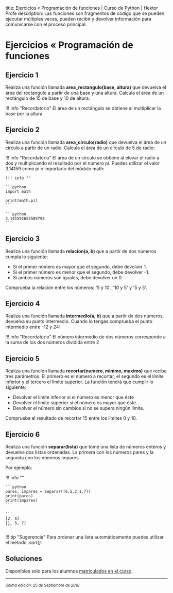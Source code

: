 title: Ejercicios « Programación de funciones | Curso de Python | Hektor Profe
description: Las funciones son fragmentos de código que se pueden ejecutar múltiples veces, pueden recibir y devolver información para comunicarse con el proceso principal.


# Ejercicios « Programación de funciones

## Ejercicio 1

Realiza una función llamada **area_rectangulo(base, altura)** que devuelva el área del rectangulo a partir de una base y una altura. Calcula el área de un rectángulo de 15 de base y 10 de altura:

!!! info "Recordatorio"
    El área de un rectángulo se obtiene al multiplicar la base por la altura.

## Ejercicio 2

Realiza una función llamada **area_circulo(radio)** que devuelva el área de un círculo a partir de un radio. Calcula el área de un círculo de 5 de radio:

!!! info "Recordatorio"
    El área de un círculo se obtiene al elevar el radio a dos y multiplicando el resultado por el número pi. Puedes utilizar el valor 3.14159 como pi o importarlo del módulo math:

    !!! info "" 
    
    ```python
    import math

    print(math.pi)
    ```

    ```python 
    3.141592653589793
    ```

## Ejercicio 3

Realiza una función llamada **relacion(a, b)** que a partir de dos números cumpla lo siguiente:

* Si el primer número es mayor que el segundo, debe devolver 1.
* Si el primer número es menor que el segundo, debe devolver -1.
* Si ambos números son iguales, debe devolver un 0.

Comprueba la relación entre los números: '5 y 10', '10 y 5' y '5 y 5'.

## Ejercicio 4

Realiza una función llamada **intermedio(a, b)** que a partir de dos números, devuelva su punto intermedio. Cuando lo tengas comprueba el punto intermedio entre -12 y 24:

!!! info "Recordatorio"
    El número intermedio de dos números corresponde a la suma de los dos números dividida entre 2

## Ejercicio 5

Realiza una función llamada **recortar(numero, minimo, maximo)** que reciba tres parámetros. El primero es el número a recortar, el segundo es el límite inferior y el tercero el límite superior. La función tendrá que cumplir lo siguiente:

* Devolver el límite inferior si el número es menor que éste
* Devolver el límite superior si el número es mayor que éste.
* Devolver el número sin cambios si no se supera ningún límite.

Comprueba el resultado de recortar 15 entre los límites 0 y 10.

## Ejercicio 6

Realiza una función **separar(lista)** que tome una lista de números enteros y devuelva dos listas ordenadas. La primera con los números pares y la segunda con los números impares. 

Por ejemplo:

!!! info "" 
    
    ```python
    pares, impares = separar([6,5,2,1,7])
    print(pares)
    print(impares)
    ```

    ```
    [2, 6]
    [1, 5, 7]
    ``` 

!!! tip "Sugerencia"
    Para ordenar una lista automáticamente puedes utilizar el método *.sort()*.

## Soluciones

Disponibles solo para los alumnos <u>[matriculados en el curso](https://www.hektorprofe.net/cupon/python)</u>.

___
<small class="edited"><i>Última edición: 25 de Septiembre de 2018</i></small>